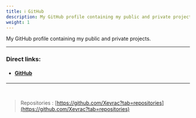 ```yaml
---
title: ℹ GitHub
description: My GitHub profile containing my public and private projects.
weight: 1
---
```


My GitHub profile containing my public and private projects.

---

### Direct links:

- #### [GitHub](https://github.com/Xevrac)

---

<br/>

> Repositories : [https://github.com/Xevrac?tab=repositories](https://github.com/Xevrac?tab=repositories)
